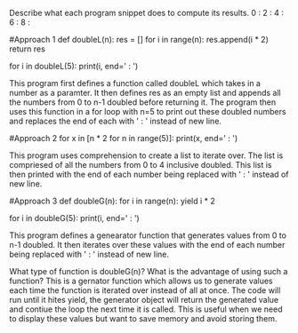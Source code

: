 Describe what each program snippet does to compute its results.
0 : 2 : 4 : 6 : 8 :

#Approach 1
def doubleL(n):
    res = []
    for i in range(n): res.append(i * 2)
    return res

for i in doubleL(5): 
    print(i, end=' : ')

This program first defines a function called doubleL which takes in a number as a paramter. It then defines res as an empty list and appends all the numbers from 0 to n-1 doubled before returning it. The program then uses this function in a for loop with n=5 to print out these doubled numbers and replaces the end of each with ' : ' instead of new line.

#Approach 2
for x in [n * 2 for n in range(5)]:
    print(x, end=' : ')

This program uses comprehension to create a list to iterate over. The list is compriesed of all the numbers from 0 to 4 inclusive doubled. This list is then printed with the end of each number being replaced with ' : ' instead of new line.

#Approach 3
def doubleG(n):
        for i in range(n):
            yield i * 2

for i in doubleG(5):
        print(i, end=' : ')

This program defines a genearator function that generates values from 0 to n-1 doubled. It then iterates over these values with the end of each number being replaced with ' : ' instead of new line.

What type of function is doubleG(n)? What is the advantage of using such a function?
This is a gernator function which allows us to generate values each time the function is iterated over instead of all at once. The code will run until it hites yield, the generator object will return the generated value and contiue the loop the next time it is called. This is useful when we need to display these values but want to save memory and avoid storing them.